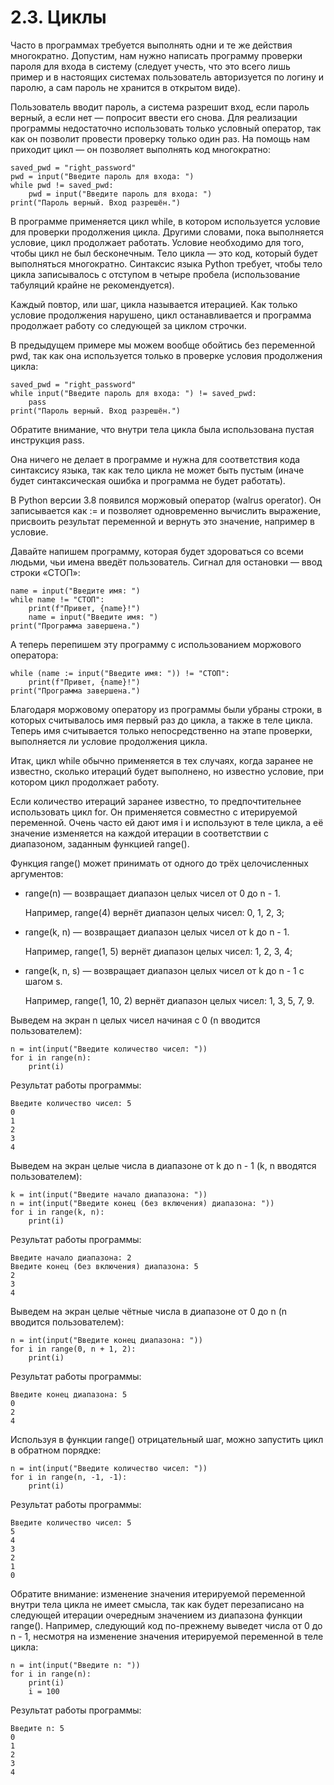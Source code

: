 # 2.3. Циклы
Часто в программах требуется выполнять одни и те же действия многократно. Допустим, нам нужно написать программу проверки пароля для входа в систему (следует учесть, что это всего лишь пример и в настоящих системах пользователь авторизуется по логину и паролю, а сам пароль не хранится в открытом виде).

Пользователь вводит пароль, а система разрешит вход, если пароль верный, а если нет — попросит ввести его снова. Для реализации программы недостаточно использовать только условный оператор, так как он позволит провести проверку только один раз. На помощь нам приходит цикл — он позволяет выполнять код многократно:

    saved_pwd = "right_password"
    pwd = input("Введите пароль для входа: ")
    while pwd != saved_pwd:
        pwd = input("Введите пароль для входа: ")
    print("Пароль верный. Вход разрешён.")

В программе применяется цикл while, в котором используется условие для проверки продолжения цикла. Другими словами, пока выполняется условие, цикл продолжает работать. Условие необходимо для того, чтобы цикл не был бесконечным. Тело цикла — это код, который будет выполняться многократно. Синтаксис языка Python требует, чтобы тело цикла записывалось с отступом в четыре пробела (использование табуляций крайне не рекомендуется).

Каждый повтор, или шаг, цикла называется итерацией. Как только условие продолжения нарушено, цикл останавливается и программа продолжает работу со следующей за циклом строчки.

В предыдущем примере мы можем вообще обойтись без переменной pwd, так как она используется только в проверке условия продолжения цикла:

    saved_pwd = "right_password"
    while input("Введите пароль для входа: ") != saved_pwd:
        pass
    print("Пароль верный. Вход разрешён.")

Обратите внимание, что внутри тела цикла была использована пустая инструкция pass.

Она ничего не делает в программе и нужна для соответствия кода синтаксису языка, так как тело цикла не может быть пустым (иначе будет синтаксическая ошибка и программа не будет работать).

В Python версии 3.8 появился моржовый оператор (walrus operator). Он записывается как := и позволяет одновременно вычислить выражение, присвоить результат переменной и вернуть это значение, например в условие.

Давайте напишем программу, которая будет здороваться со всеми людьми, чьи имена введёт пользователь. Сигнал для остановки — ввод строки «СТОП»:

    name = input("Введите имя: ")
    while name != "СТОП":
        print(f"Привет, {name}!")
        name = input("Введите имя: ")
    print("Программа завершена.")

А теперь перепишем эту программу с использованием моржового оператора:

    while (name := input("Введите имя: ")) != "СТОП":
        print(f"Привет, {name}!")
    print("Программа завершена.")

Благодаря моржовому оператору из программы были убраны строки, в которых считывалось имя первый раз до цикла, а также в теле цикла. Теперь имя считывается только непосредственно на этапе проверки, выполняется ли условие продолжения цикла.

Итак, цикл while обычно применяется в тех случаях, когда заранее не известно, сколько итераций будет выполнено, но известно условие, при котором цикл продолжает работу.

Если количество итераций заранее известно, то предпочтительнее использовать цикл for. Он применяется совместно с итерируемой переменной. Очень часто ей дают имя i и используют в теле цикла, а её значение изменяется на каждой итерации в соответствии с диапазоном, заданным функцией range().

Функция range() может принимать от одного до трёх целочисленных аргументов:

+ range(n) — возвращает диапазон целых чисел от 0 до n - 1. 

    Например, range(4) вернёт диапазон целых чисел: 0, 1, 2, 3;

+ range(k, n) — возвращает диапазон целых чисел от k до n - 1. 
    
    Например, range(1, 5) вернёт диапазон целых чисел: 1, 2, 3, 4;

+ range(k, n, s) — возвращает диапазон целых чисел от k до n - 1 с шагом s. 
    
    Например, range(1, 10, 2) вернёт диапазон целых чисел: 1, 3, 5, 7, 9.

Выведем на экран n целых чисел начиная с 0 (n вводится пользователем):

    n = int(input("Введите количество чисел: "))
    for i in range(n):
        print(i)

Результат работы программы:

    Введите количество чисел: 5
    0
    1
    2
    3
    4

Выведем на экран целые числа в диапазоне от k до n - 1 (k, n вводятся пользователем):

    k = int(input("Введите начало диапазона: "))
    n = int(input("Введите конец (без включения) диапазона: "))
    for i in range(k, n):
        print(i)

Результат работы программы:

    Введите начало диапазона: 2
    Введите конец (без включения) диапазона: 5
    2
    3
    4

Выведем на экран целые чётные числа в диапазоне от 0 до n (n вводится пользователем):

    n = int(input("Введите конец диапазона: "))
    for i in range(0, n + 1, 2):
        print(i)

Результат работы программы:

    Введите конец диапазона: 5
    0
    2
    4

Используя в функции range() отрицательный шаг, можно запустить цикл в обратном порядке:

    n = int(input("Введите количество чисел: "))
    for i in range(n, -1, -1):
        print(i)

Результат работы программы:

    Введите количество чисел: 5
    5
    4
    3
    2
    1
    0
Обратите внимание: изменение значения итерируемой переменной внутри тела цикла не имеет смысла, так как будет перезаписано на следующей итерации очередным значением из диапазона функции range(). Например, следующий код по-прежнему выведет числа от 0 до n - 1, несмотря на изменение значения итерируемой переменной в теле цикла:

    n = int(input("Введите n: "))
    for i in range(n):
        print(i)
        i = 100

Результат работы программы:

    Введите n: 5
    0
    1
    2
    3
    4

